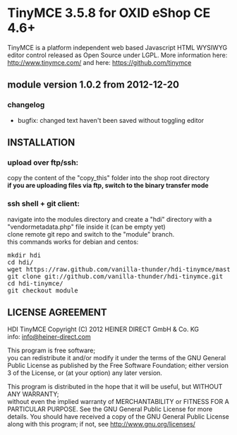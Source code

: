 # TinyMCE 3.5.8 for OXID eShop CE  4.6+
TinyMCE is a platform independent web based Javascript HTML WYSIWYG editor control released as Open Source under LGPL.
More information here: http://www.tinymce.com/
and here: https://github.com/tinymce

## module version 1.0.2 from 2012-12-20
### changelog  
* bugfix: changed text haven't been saved without toggling editor

## INSTALLATION
### upload over ftp/ssh:
copy the content of the "copy_this" folder into the shop root directory  
**if you are uploading files via ftp, switch to the binary transfer mode**  
### ssh shell + git client:
navigate into the modules directory and create a "hdi" directory with a "vendormetadata.php" file inside it (can be empty yet)  
clone remote git repo and switch to the "module" branch.  
this commands works for debian and centos:
<pre>mkdir hdi
cd hdi/
wget https://raw.github.com/vanilla-thunder/hdi-tinymce/master/copy_this/modules/hdi/vendormetadata.php
git clone git://github.com/vanilla-thunder/hdi-tinymce.git
cd hdi-tinymce/
git checkout module
</pre>


## LICENSE AGREEMENT 
   HDI TinyMCE
   Copyright (C) 2012  HEINER DIRECT GmbH & Co. KG  
   info:  info@heiner-direct.com  
  
   This program is free software;  
   you can redistribute it and/or modify it under the terms of the GNU General Public License as published by the Free Software Foundation;
   either version 3 of the License, or (at your option) any later version.
  
   This program is distributed in the hope that it will be useful, but WITHOUT ANY WARRANTY;  
   without even the implied warranty of MERCHANTABILITY or FITNESS FOR A PARTICULAR PURPOSE. See the GNU General Public License for more details.
   You should have received a copy of the GNU General Public License along with this program; if not, see <http://www.gnu.org/licenses/>
 